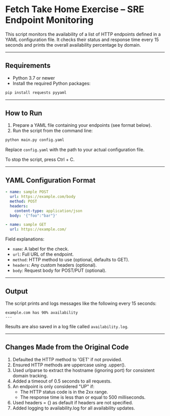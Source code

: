 # Fetch Take Home Exercise – SRE Endpoint Monitoring

This script monitors the availability of a list of HTTP endpoints defined in a YAML configuration file. It checks their status and response time every 15 seconds and prints the overall availability percentage by domain.

---

## Requirements

- Python 3.7 or newer
- Install the required Python packages:

```bash
pip install requests pyyaml
```

---

## How to Run

1. Prepare a YAML file containing your endpoints (see format below).
2. Run the script from the command line:

```bash
python main.py config.yaml
```

Replace `config.yaml` with the path to your actual configuration file.

To stop the script, press Ctrl + C.

---

## YAML Configuration Format

```yaml
- name: sample POST
  url: https://example.com/body
  method: POST
  headers:
    content-type: application/json
  body: '{"foo":"bar"}'

- name: sample GET
  url: https://example.com/
```

Field explanations:

- `name`: A label for the check.
- `url`: Full URL of the endpoint.
- `method`: HTTP method to use (optional, defaults to GET).
- `headers`: Any custom headers (optional).
- `body`: Request body for POST/PUT (optional).

---

## Output

The script prints and logs messages like the following every 15 seconds:

```
example.com has 90% availability
---
```

Results are also saved in a log file called `availability.log`.

---

## Changes Made from the Original Code

1. Defaulted the HTTP method to 'GET' if not provided.
2. Ensured HTTP methods are uppercase using .upper().
3. Used urlparse to extract the hostname (ignoring port) for consistent domain tracking.
4. Added a timeout of 0.5 seconds to all requests.
5. An endpoint is only considered "UP" if:
   - The HTTP status code is in the 2xx range.
   - The response time is less than or equal to 500 milliseconds.
6. Used headers = {} as default if headers are not specified.
7. Added logging to availability.log for all availability updates.
